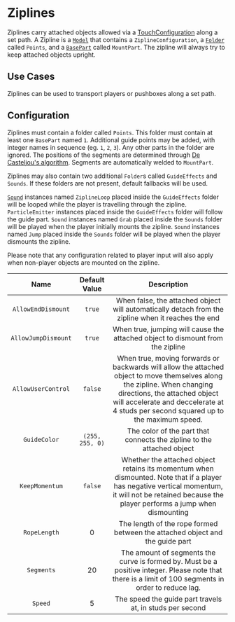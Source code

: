 # Ziplines

Ziplines carry attached objects allowed via a [TouchConfiguration](/docs/global-configurations/touch-configurations.md) along a set path. A Zipline is a [`Model`](https://create.roblox.com/docs/reference/engine/classes/Model) that contains a `ZiplineConfiguration`, a [`Folder`](https://create.roblox.com/docs/reference/engine/classes/Folder) called `Points`, and a [`BasePart`](https://create.roblox.com/docs/reference/engine/classes/BasePart) called `MountPart`. The zipline will always try to keep attached objects upright.

## Use Cases

Ziplines can be used to transport players or pushboxes along a set path.

## Configuration

Ziplines must contain a folder called `Points`. This folder must contain at least one `BasePart` named `1`. Additional guide points may be added, with integer names in sequence (eg. `1`, `2`, `3`). Any other parts in the folder are ignored. The positions of the segments are determined through [De Casteljou's algorithm](https://en.wikipedia.org/wiki/De_Casteljau%27s_algorithm). Segments are automatically welded to `MountPart`.

Ziplines may also contain two additional `Folder`s called `GuideEffects` and `Sounds`. If these folders are not present, default fallbacks will be used.

[`Sound`](https://create.roblox.com/docs/reference/engine/classes/Sound) instances named `ZiplineLoop` placed inside the `GuideEffects` folder will be looped while the player is travelling through the zipline.
`ParticleEmitter` instances placed inside the `GuideEffects` folder will follow the guide part.
`Sound` instances named `Grab` placed inside the `Sounds` folder will be played when the player initially mounts the zipline.
`Sound` instances named `Jump` placed inside the `Sounds` folder will be played when the player dismounts the zipline.

Please note that any configuration related to player input will also apply when non-player objects are mounted on the zipline.

| Name | Default Value | Description
|:-----:|:-----:|:-----:
|`AllowEndDismount` | `true` | When false, the attached object will automatically detach from the zipline when it reaches the end
|`AllowJumpDismount` | `true` | When true, jumping will cause the attached object to dismount from the zipline
|`AllowUserControl` | `false` | When true, moving forwards or backwards will allow the attached object to move themselves along the zipline. When changing directions, the attached object will accelerate and deccelerate at 4 studs per second squared up to the maximum speed.
|`GuideColor` | `(255, 255, 0)` | The color of the part that connects the zipline to the attached object
|`KeepMomentum` | `false` | Whether the attached object retains its momentum when dismounted. Note that if a player has negative vertical momentum, it will not be retained because the player performs a jump when dismounting
|`RopeLength`| 0 | The length of the rope formed between the attached object and the guide part
|`Segments`| 20 | The amount of segments the curve is formed by. Must be a positive integer. Please note that there is a limit of 100 segments in order to reduce lag.
|`Speed` | 5 | The speed the guide part travels at, in studs per second
